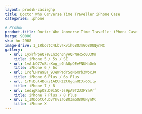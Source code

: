 ```yaml
---
layout: produk-casinghp
title: Doctor Who Converse Time Traveller iPhone Case
categories: iphone

# Produk
product-title: Doctor Who Converse Time Traveller iPhone Case
harga: 90000
sku: hn-2968
image-drive: 1_IRbootC4LbvYkvih6BO3mGO80UNynMC
gallery:
  - url: 1yxbfPpeQ7e8LnzqnSnyAQPNHR5c0U3Mm
    title: iPhone 5 / 5s / SE
  - url: 1vAlbQ77oBlrXog_eQhA0pOEePNUHaQeh
    title: iPhone 6 / 6s
  - url: 1rqfLHrW9Bs_9JeWPadYSqN6Xrb3WocJ0
    title: iPhone 6 Plus / 6s Plus
  - url: 1rMjEul4Bdmz1AEUKLZtGgqnUIJx6Gilp
    title: iPhone 7 / 8
  - url: 1edagKapO8LD9i5O-Ds9pA9T2U3FYaVrf
    title: iPhone 7 Plus / 8 Plus
  - url: 1_IRbootC4LbvYkvih6BO3mGO80UNynMC
    title: iPhone X
---
```

